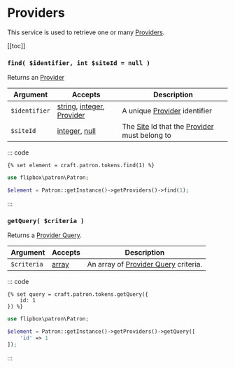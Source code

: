 # Providers

This service is used to retrieve one or many [Providers].

[[toc]]

### `find( $identifier, int $siteId = null )`

Returns an [Provider]

| Argument          | Accepts                   | Description
| ----------        | ----------                | ----------
| `$identifier`     | [string], [integer], [Provider] | A unique [Provider] identifier
| `$siteId`         | [integer], [null]         | The [Site] Id that the [Provider] must belong to

::: code
```twig
{% set element = craft.patron.tokens.find(1) %}
```

```php
use flipbox\patron\Patron;

$element = Patron::getInstance()->getProviders()->find(1);
```
:::

### `getQuery( $criteria )`

Returns a [Provider Query].

| Argument          | Accepts                   | Description
| ----------        | ----------                | ----------
| `$criteria`       | [array]                   | An array of [Provider Query] criteria.


::: code
```twig
{% set query = craft.patron.tokens.getQuery({
    id: 1
}) %}
```

```php
use flipbox\patron\Patron;

$element = Patron::getInstance()->getProviders()->getQuery([
    'id' => 1
]);
```
:::


[integer]: http://www.php.net/language.types.integer
[integer\[\]]: http://www.php.net/language.types.integer
[array]: http://www.php.net/language.types.array
[string]: http://www.php.net/language.types.string
[string\[\]]: http://www.php.net/language.types.string
[null]: http://www.php.net/language.types.null

[Site]: https://docs.craftcms.com/api/v3/craft-models-site.html

[Provider Query]: ../queries/provider.md "Provider Query"
[Providers]: ../objects/provider.md "Provider"
[Provider]: ../objects/provider.md "Provider"